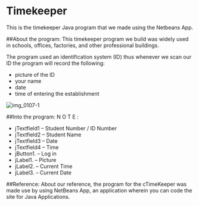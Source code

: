 # Timekeeper
This is the timekeeper Java program that we made using the Netbeans App.

##About the program:
This timekeeper program we build was widely used in schools, offices, factories, and other professional buildings.

The program used an identification system (ID) thus whenever we scan our ID the program will record the following:
- picture of the ID
- your name
- date
- time of entering the establishment

![img_0107-1](https://github.com/user-attachments/assets/2590f87a-1f70-4f2d-a40e-d23fa1391ae2)

##Into the program:
N O T E :
- jTextfield1 – Student Number / ID Number
- jTextfield2 – Student Name
- jTextfield3 – Date
- jTextfield4 – Time
- jButton1. – Log in
- jLabel1. – Picture
- jLabel2. – Current Time
- jLabel3. – Current Date


##Reference:
About our reference, the program for the cTimeKeeper was made use by using NetBeans App, an application wherein you can code the site for Java Applications.
